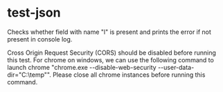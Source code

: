 # test-json
Checks whether field with name "l" is present and prints the error if not present in console log.

Cross Origin Request Security (CORS) should be disabled before running this test.
For chrome on windows, we can use the following command to launch chrome "chrome.exe --disable-web-security --user-data-dir="C:\temp"".
Please close all chrome instances before running this command.
